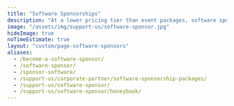 ```yaml
---
title: "Software Sponsorships"
description: "At a lower pricing tier than event packages, software sponsorships provide a more accessible way to showcase your support. 💻"
image: "/assets/img/support-us/software-sponsor.jpg"
hideImage: true
noTimeEstimate: true
layout: "custom/page-software-sponsors"
aliases:
  - /become-a-software-sponsor/
  - /software-sponsor/
  - /sponsor-software/
  - /support-us/corporate-partner/software-sponsorship-packages/
  - /support-us/software-sponsor/
  - /support-us/software-sponsor/honeybook/
---
```

